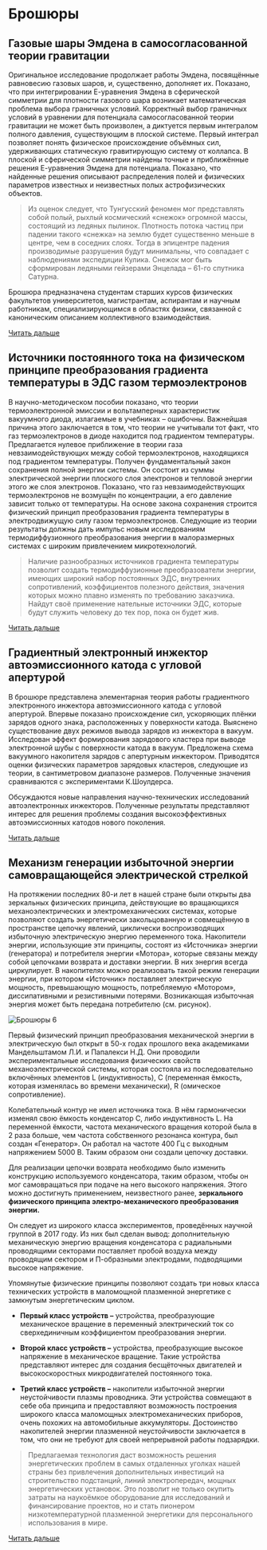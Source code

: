 # Брошюры

## Газовые шары Эмдена в самосогласованной теории гравитации

Оригинальное исследование продолжает работы Эмдена, посвящённые равновесию газовых шаров, и, существенно, дополняет их. Показано, что при интегрировании Е-уравнения Эмдена в сферической симметрии для плотности газового шара возникает математическая проблема выбора граничных условий. Корректный выбор граничных условий в уравнении для потенциала самосогласованной теории гравитации не может быть произволен, а диктуется первым интегралом полного давления, существующим в плоской системе. Первый интеграл позволяет понять физическое происхождение объёмных сил, удерживающих статическую гравитирующую систему от коллапса. В плоской и сферической симметрии найдены точные и приближённые решения Е-уравнения Эмдена для потенциала. Показано, что найденные решения описывают распределения полей и физических параметров известных и неизвестных полых астрофизических объектов.

> Из оценок следует, что Тунгусский феномен мог представлять собой полый, рыхлый космический «снежок» огромной массы, состоящий из ледяных пылинок. Плотность потока частиц при падении такого «снежка» на землю будет существенно меньше в центре, чем в соседних слоях. Тогда в эпицентре падения производимые разрушения будут минимальны, что совпадает с наблюдениями экспедиции Кулика. Cнежок мог быть сформирован ледяными гейзерами Энцелада – 61-го спутника Сатурна.

Брошюра предназначена студентам старших курсов физических факультетов университетов, магистрантам, аспирантам и научным работникам, специализирующимся в областях физики, связанной с каноническим описанием коллективного взаимодействия.

[Читать дальше]()

## Источники постоянного тока на физическом принципе преобразования градиента температуры в ЭДС газом термоэлектронов

В научно-методическом пособии показано, что теории термоэлектронной эмиссии и вольтамперных характеристик вакуумного диода, излагаемые в учебниках – ошибочны. Важнейшая причина этого заключается в том, что теории не учитывали тот факт, что газ термоэлектронов в диоде находится под градиентом температуры. Предлагается нулевое приближение в теории газа невзаимодействующих между собой термоэлектронов, находящихся под градиентом температуры. Получен фундаментальный закон сохранения полной энергии системы. Он состоит из суммы электрической энергии плоского слоя электронов и тепловой энергии этого же слоя электронов. Показано, что газ невзаимодействующих термоэлектронов не возмущён по концентрации, а его давление зависит только от температуры. На основе закона сохранения строится физический принцип преобразования градиента температуры в электродвижущую силу газом термоэлектронов. Следующие из теории результаты должны дать импульс новым исследованиям термодиффузионного преобразования энергии в малоразмерных системах с широким привлечением микротехнологий.

> Наличие разнообразных источников градиента температуры позволит создать термодиффузионные преобразователи энергии, имеющих широкий набор постоянных ЭДС, внутренних сопротивлений, коэффициентов полезного действия, значения которых можно плавно изменять по требованию заказчика. Найдут своё применение нательные источники ЭДС, которые будут служить человеку до тех пор, пока он будет жив.

[Читать дальше]()

## Градиентный электронный инжектор автоэмиссионного катода с угловой апертурой

В брошюре представлена элементарная теория работы градиентного электронного инжектора автоэмиссионного катода с угловой апертурой. Впервые показано происхождение сил, ускоряющих плёнки зарядов одного знака, расположенных у поверхности катода. Выяснено существование двух режимов вывода зарядов из инжектора в вакуум. Исследован эффект формирования зарядового кластера при выводе электронной шубы с поверхности катода в вакуум. Предложена схема вакуумного накопителя зарядов с апертурным инжектором. Приводятся оценки физических параметров зарядовых кластеров, следующие из теории, в сантиметровом диапазоне размеров. Полученные значения сравниваются с экспериментами К.Шоулдерса.

Обсуждаются новые направления научно-технических исследований автоэлектронных инжекторов. Полученные результаты представляют интерес для решения проблемы создания высокоэффективных автоэмиссионных катодов нового поколения.

[Читать дальше]()

## Механизм генерации избыточной энергии самовращающейся электрической стрелкой

На протяжении последних 80-и лет в нашей стране были открыты два зеркальных физических принципа, действующие во вращающихся механоэлектрических и электромеханических системах, которые позволяют создать энергетически закольцованную и совмещённую в пространстве цепочку явлений, циклически воспроизводящих избыточную электрическую энергию переменного тока. Накопители энергии, использующие эти принципы, состоят из «Источника» энергии (генератора) и потребителя энергии «Мотора», которые связаны между собой цепочками возврата и доставки энергии. В них энергия всегда циркулирует. В накопителях можно реализовать такой режим генерации энергии, при котором «Источник» поставляет электрическую мощность, превышающую мощность, потребляемую «Мотором», диссипативными и резистивными потерями. Возникающая избыточная энергия может быть передана потребителю (см. рисунок).

![Брошюры 6](../../assets/docs/Брошюры/6.png)

Первый физический принцип преобразования механической энергии в электрическую был открыт в 50-х годах прошлого века академиками Мандельштамом Л.И. и Папалекси Н.Д. Они проводили экспериментальные исследования физических свойств механоэлектрической системы, которая состояла из последовательно включённых элементов L (индуктивность), C (переменная ёмкость, которая изменялась во времени механически), R (омическое сопротивление). 

Колебательный контур не имел источника тока. В нём гармонически изменял свою ёмкость конденсатор С, либо индуктивность L. На переменной ёмкости, частота механического вращения которой была в 2 раза больше, чем частота собственного резонанса контура, был создан «Генератор». Он работал на частоте 400 Гц с выходным напряжением 5000 В. Таким образом они создали цепочку доставки. 

Для реализации цепочки возврата необходимо было изменить конструкцию используемого конденсатора, таким образом, чтобы он мог самовращаться при подаче на него высокого напряжения. Этого можно достигнуть применением, неизвестного ранее, **зеркального физического принципа электро-механического преобразования энергии.**

Он следует из широкого класса экспериментов, проведённых научной группой в 2017 году. Из них был сделан вывод: дополнительную механическую энергию вращения конденсатора с радиальными проводящими секторами поставляет пробой воздуха между проводящим сектором и П-образными электродами, подводящими высокое напряжение.

Упомянутые физические принципы позволяют создать три новых класса технических устройств в маломощной плазменной энергетике с замкнутым энергетическим циклом.

- **Первый класс устройств –** устройства, преобразующие механическое вращение в переменный электрический ток со сверхединичным коэффициентом преобразования энергии. 

- **Второй класс устройств –** устройства, преобразующие высокое напряжение в механическое вращение. Такие устройства представляют интерес для создания бесщёточных двигателей и высокоскоростных микродвигателей постоянного тока.

- **Третий класс устройств –** накопители избыточной энергии неустойчивости плазмы проводника. Эти устройства совмещают в себе оба принципа и предоставляют возможность построения широкого класса маломощных электромеханических приборов, очень похожих на автомобильные аккумуляторы. Достоинство накопителей энергии плазменной неустойчивости заключается в том, что они не требуют для своей непрерывной работы подзарядки.

> Предлагаемая технология даст возможность решения энергетических проблем в самых отдаленных уголках нашей страны без привлечения дополнительных инвестиций на строительство подстанций, линий электропередач, мощных энергетических установок. Это позволит не только окупить затраты на наукоёмкое оборудование для исследований и финансирование проектов, но и стать пионером низкотемпературной плазменной энергетики для персонального использования в мире.

[Читать дальше]()